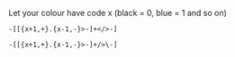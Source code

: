 Let your colour have code x (black = 0, blue = 1 and so on)

    -[[{x+1,+}.{x-1,-}>-]+</>-]
    
    -[[{x+1,+}.{x-1,-}>-]+/>\-]
